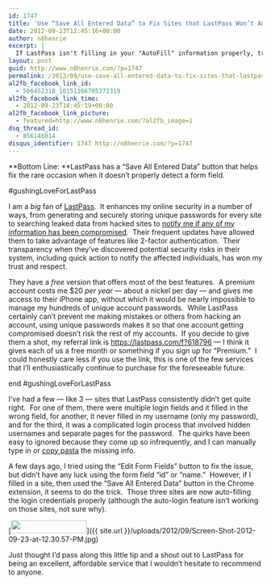 ```yaml
---
id: 1747
title: 'Use “Save All Entered Data” to Fix Sites that LastPass Won’t Autofill'
date: 2012-09-23T12:45:16+00:00
author: n8henrie
excerpt: |
  If LastPass isn't filling in your "AutoFill" information properly, try using the "Save All Entered Data" button.
layout: post
guid: http://www.n8henrie.com/?p=1747
permalink: /2012/09/use-save-all-entered-data-to-fix-sites-that-lastpass-wont-autofill/
al2fb_facebook_link_id:
  - 506452318_10151166705372319
al2fb_facebook_link_time:
  - 2012-09-23T18:45:19+00:00
al2fb_facebook_link_picture:
  - featured=http://www.n8henrie.com/?al2fb_image=1
dsq_thread_id:
  - 856146014
disqus_identifier: 1747 http://n8henrie.com/?p=1747
---
```

**Bottom Line: **LastPass has a “Save All Entered Data” button that helps fix the rare occasion when it doesn’t properly detect a form field.
  
<!--more-->


  
#gushingLoveForLastPass

I am a _big_ fan of <a title="LastPass" href="http://lastpass.com" target="_blank">LastPass</a>.  It enhances my online security in a number of ways, from generating and securely storing unique passwords for every site to searching leaked data from hacked sites to <a title="LastPass Sentry" href="http://blog.lastpass.com/2012/09/introducing-lastpass-sentry-always-on.html" target="_blank">notify me if any of my information has been compromised</a>.  Their frequent updates have allowed them to take advantage of features like 2-factor authentication.  Their transparency when they’ve discovered potential security risks in their system, including quick action to notify the affected individuals, has won my trust and respect.

They have a _free_ version that offers most of the best features.  A premium account costs me $20 _per year_ — about a nickel per day — and gives me access to their iPhone app, without which it would be nearly impossible to manage my hundreds of unique account passwords.  While LastPass certainly can’t prevent me making mistakes or others from hacking an account, using unique passwords makes it so that one account getting compromised doesn’t risk the rest of my accounts.  If you decide to give them a shot, my referral link is <a href="https://lastpass.com/f?618796" target="_blank">https://lastpass.com/f?618796</a> — I think it gives each of us a free month or something if you sign up for “Premium.”  I could honestly care less if you use the link, this is one of the few services that I’ll enthusiastically continue to purchase for the foreseeable future.

end #gushingLoveForLastPass

I’ve had a few — like 3 — sites that LastPass consistently didn’t get quite right.  For one of them, there were multiple login fields and it filled in the wrong field, for another, it never filled in my username (only my password), and for the third, it was a complicated login process that involved hidden usernames and separate pages for the password.  The quirks have been easy to ignored because they come up so infrequently, and I can manually type in or [copy pasta](http://copypasteisok.files.wordpress.com/2011/09/copypasta-1.jpg "Copy Pasta") the missing info.

A few days ago, I tried using the “Edit Form Fields” button to fix the issue, but didn’t have any luck using the form field “id” or “name.”  However, if I filled in a site, then used the “Save All Entered Data” button in the Chrome extension, it seems to do the trick.  Those three sites are now auto-filling the login credentials properly (although the auto-login feature isn’t working on those sites, not sure why).

[<img class="aligncenter size-full wp-image-1748" title="Screen Shot 2012-09-23 at 12.30.57 PM" src="{{ site.url }}/uploads/2012/09/Screen-Shot-2012-09-23-at-12.30.57-PM.jpg" alt="" width="150" height="26" />]({{ site.url }}/uploads/2012/09/Screen-Shot-2012-09-23-at-12.30.57-PM.jpg) 

Just thought I’d pass along this little tip and a shout out to LastPass for being an excellent, affordable service that I wouldn’t hesitate to recommend to anyone.